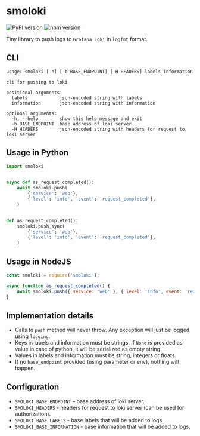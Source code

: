 # smoloki

[![PyPI version](https://badge.fury.io/py/smoloki.svg)](https://badge.fury.io/py/smoloki)
[![npm version](https://badge.fury.io/js/smoloki.svg)](https://badge.fury.io/js/smoloki)

Tiny library to push logs to `Grafana Loki` in `logfmt` format.

## CLI

```text
usage: smoloki [-h] [-b BASE_ENDPOINT] [-H HEADERS] labels information

cli for pushing to loki

positional arguments:
  labels            json-encoded string with labels
  information       json-encoded string with information

optional arguments:
  -h, --help        show this help message and exit
  -b BASE_ENDPOINT  base address of loki server
  -H HEADERS        json-encoded string with headers for request to loki server
```

## Usage in Python

```py
import smoloki


async def as_request_completed():
    await smoloki.push(
        {'service': 'web'},
        {'level': 'info', 'event': 'request_completed'},
    )


def as_request_completed():
    smoloki.push_sync(
        {'service': 'web'},
        {'level': 'info', 'event': 'request_completed'},
    )
```

## Usage in NodeJS

```js
const smoloki = require('smoloki');

async function as_request_completed() {
    await smoloki.push({ service: 'web' }, { level: 'info', event: 'request_completed' });
}
```

## Implementation details

- Calls to `push` method will never throw. Any exception will just be
    logged using `logging`.
- Keys in labels and information must be strings. If `None` is provided as
    value in case of python, it will be serialized as empty string.
- Values in labels and information must be string, integers or floats.
- If no `base_endpoint` provided (using parameter or env), nothing will happen.

## Configuration

- `SMOLOKI_BASE_ENDPOINT` – base address of loki server.
- `SMOLOKI_HEADERS` - headers for request to loki server (can be used for authorization).
- `SMOLOKI_BASE_LABELS` - base labels that will be added to logs.
- `SMOLOKI_BASE_INFORMATION` - base information that will be added to logs.
